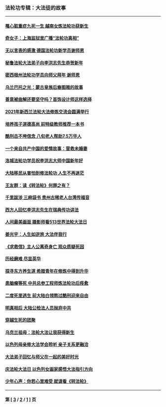 ### 法轮功专辑：大法徒的故事
---
#### [罹心脏重症九死一生 越南女炼法轮功获新生](../../pages/nf1147481/n13732766.md?07300430) 
#### [奇女子：上海监狱里广播“法轮功真相”](../../pages/nf1147481/n13726443.md?07300430) 
#### [无以言表的感激 德国法轮功新学员谢师恩](../../pages/nf1147481/n13543790.md?07300430) 
#### [秘鲁法轮大法弟子向李洪志先生恭贺新年](../../pages/nf1147481/n13540182.md?07300430) 
#### [密西根州法轮功学员向师父拜年 谢师恩](../../pages/nf1147481/n13538183.md?07300430) 
#### [乌兰巴托之光：蒙古皇族后裔图雅的故事](../../pages/nf1147481/n13155759.md?07300430) 
#### [善意被曲解还要坚守吗？首饰设计师这样选择](../../pages/nf1147481/n13077575.md?07300430) 
#### [2021年新西兰法轮大法修炼交流会圆满举行](../../pages/nf1147481/n13033149.md?07300430) 
#### [培养孩子道德高尚 前特级教师推荐一本书](../../pages/nf1147481/n12938640.md?07300430) 
#### [酷刑击不垮信念 八旬老人帮助7.5万华人](../../pages/nf1147481/n12880712.md?07300430) 
#### [一个来自共产中国的爱情故事：营救未婚妻](../../pages/nf1147481/n12778386.md?07300430) 
#### [洛城法轮功学员祝李洪志大师中国新年好](../../pages/nf1147481/n12724685.md?07300430) 
#### [大陆移民从害怕到修法轮功 人生不再迷茫](../../pages/nf1147481/n12414325.md?07300430) 
#### [王友群：读《转法轮》何罪之有？](../../pages/nf1147481/n12408647.md?07300430) 
#### [千里跋涉 三麻袋书 贵州古稀老人台湾传福音](../../pages/nf1147481/n12198750.md?07300430) 
#### [西方人回忆李洪志先生在瑞典传功讲法](../../pages/nf1147481/n12099607.md?07300430) 
#### [人间最美画面 摄影师看513世界法轮大法日](../../pages/nf1147481/n12094118.md?07300430) 
#### [姜光宇：人生如逆旅 大法伴我行](../../pages/nf1147481/n12088664.md?07300430) 
#### [《求救信》主人公离奇身亡 观众质疑死因](../../pages/nf1147481/n11845215.md?07300430) 
#### [历经磨难 尽显英华](../../pages/nf1147481/n11723297.md?07300430) 
#### [探寻东方养生道 希腊青年在修炼中得到升华](../../pages/nf1147481/n11494502.md?07300430) 
#### [患脑瘤等死 中共总参工程师炼法轮功后痊愈](../../pages/nf1147481/n11466682.md?07300430) 
#### [二度死里逃生 前大陆白领熬过酷刑迎来自由](../../pages/nf1147481/n11368594.md?07300430) 
#### [明真相后 大陆公检法人员抛弃中共](../../pages/nf1147481/n11358618.md?07300430) 
#### [穿越生死的团聚](../../pages/nf1147481/n11258922.md?07300430) 
#### [乌克兰祖母：法轮大法让我获得新生](../../pages/nf1147481/n11269457.md?07300430) 
#### [以色列母亲修大法学会聆听 亲子关系更融洽](../../pages/nf1147481/n11268195.md?07300430) 
#### [大法弟子回忆与师父在一起的美好时光](../../pages/nf1147481/n11267759.md?07300430) 
#### [庆法轮大法日 以色列女画家感悟大法指引方向](../../pages/nf1147481/n11267735.md?07300430) 
#### [少年心声：你若心里难受 就请看《转法轮》](../../pages/nf1147481/n11267496.md?07300430) 

---
#### 第 [ [3](./3.md?07300430) / [2](./2.md?07300430) / [1](./1.md?07300430) ] 页
